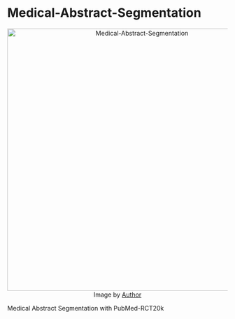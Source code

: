 # Medical-Abstract-Segmentation

<center>
    <img src="https://i.postimg.cc/BZmFrknh/Medical-Abstract-Segmentation.png" 
         alt ="Medical-Abstract-Segmentation" 
         style='width: 600px;'>
    <figcaption>
            Image by <a href='https://www.kaggle.com/matthewjansen'>Author</a>
    </figcaption>
</center>

Medical Abstract Segmentation with PubMed-RCT20k
